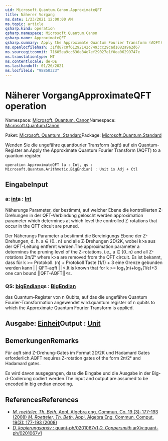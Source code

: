 ```yaml
---
uid: Microsoft.Quantum.Canon.ApproximateQFT
title: Näherer Vorgang
ms.date: 1/23/2021 12:00:00 AM
ms.topic: article
qsharp.kind: operation
qsharp.namespace: Microsoft.Quantum.Canon
qsharp.name: ApproximateQFT
qsharp.summary: Apply the Approximate Quantum Fourier Transform (AQFT) to a quantum register.
ms.openlocfilehash: 31fd87c0f61292142c7493cc29cad1082a9a2d67
ms.sourcegitcommit: 71605ea9cc630e84e7ef29027e1f0ea06299747e
ms.translationtype: MT
ms.contentlocale: de-DE
ms.lasthandoff: 01/26/2021
ms.locfileid: "98850323"
---
```

# <a name="approximateqft-operation"></a><span data-ttu-id="42a86-102">Näherer Vorgang</span><span class="sxs-lookup"><span data-stu-id="42a86-102">ApproximateQFT operation</span></span>

<span data-ttu-id="42a86-103">Namespace: [Microsoft. Quantum. Canon](xref:Microsoft.Quantum.Canon)</span><span class="sxs-lookup"><span data-stu-id="42a86-103">Namespace: [Microsoft.Quantum.Canon](xref:Microsoft.Quantum.Canon)</span></span>

<span data-ttu-id="42a86-104">Paket: [Microsoft. Quantum. Standard](https://nuget.org/packages/Microsoft.Quantum.Standard)</span><span class="sxs-lookup"><span data-stu-id="42a86-104">Package: [Microsoft.Quantum.Standard](https://nuget.org/packages/Microsoft.Quantum.Standard)</span></span>


<span data-ttu-id="42a86-105">Wenden Sie die ungefähre quantfourier Transform (aqft) auf ein Quantum-Register an.</span><span class="sxs-lookup"><span data-stu-id="42a86-105">Apply the Approximate Quantum Fourier Transform (AQFT) to a quantum register.</span></span>

```qsharp
operation ApproximateQFT (a : Int, qs : Microsoft.Quantum.Arithmetic.BigEndian) : Unit is Adj + Ctl
```


## <a name="input"></a><span data-ttu-id="42a86-106">Eingabe</span><span class="sxs-lookup"><span data-stu-id="42a86-106">Input</span></span>

### <a name="a--int"></a><span data-ttu-id="42a86-107">a: [int](xref:microsoft.quantum.lang-ref.int)</span><span class="sxs-lookup"><span data-stu-id="42a86-107">a : [Int](xref:microsoft.quantum.lang-ref.int)</span></span>

<span data-ttu-id="42a86-108">Näherungs Parameter, der bestimmt, auf welcher Ebene die kontrollierten Z-Drehungen in der QFT-Verbindung gelöscht werden.</span><span class="sxs-lookup"><span data-stu-id="42a86-108">approximation parameter which determines at which level the controlled Z-rotations that occur in the QFT circuit are pruned.</span></span>

<span data-ttu-id="42a86-109">Der Näherungs Parameter a bestimmt die Bereinigungs Ebene der Z-Drehungen, d. h. a ∈ {0.. n} und alle Z-Drehungen 2D/2K, wobei k>a aus der QFT-Leitung entfernt werden.</span><span class="sxs-lookup"><span data-stu-id="42a86-109">The approximation parameter a determines the pruning level of the Z-rotations, i.e., a ∈ {0..n} and all Z-rotations 2π/2ᵏ where k>a are removed from the QFT circuit.</span></span> <span data-ttu-id="42a86-110">Es ist bekannt, dass für k >= Protokoll. (n) + Protokoll Taste (1/1) + 3 eine Grenze gebunden werden kann | | QFT-aqft | |<.</span><span class="sxs-lookup"><span data-stu-id="42a86-110">It is known that for k >= log₂(n)+log₂(1/ε)+3 one can bound ||QFT-AQFT||<ε.</span></span>


### <a name="qs--bigendian"></a><span data-ttu-id="42a86-111">QS: [bigEndian](xref:Microsoft.Quantum.Arithmetic.BigEndian)</span><span class="sxs-lookup"><span data-stu-id="42a86-111">qs : [BigEndian](xref:Microsoft.Quantum.Arithmetic.BigEndian)</span></span>

<span data-ttu-id="42a86-112">das Quantum-Register von n Qubits, auf das die ungefähre Quantum Fourier-Transformation angewendet wird.</span><span class="sxs-lookup"><span data-stu-id="42a86-112">quantum register of n qubits to which the Approximate Quantum Fourier Transform is applied.</span></span>



## <a name="output--unit"></a><span data-ttu-id="42a86-113">Ausgabe: [Einheit](xref:microsoft.quantum.lang-ref.unit)</span><span class="sxs-lookup"><span data-stu-id="42a86-113">Output : [Unit](xref:microsoft.quantum.lang-ref.unit)</span></span>



## <a name="remarks"></a><span data-ttu-id="42a86-114">Bemerkungen</span><span class="sxs-lookup"><span data-stu-id="42a86-114">Remarks</span></span>

<span data-ttu-id="42a86-115">Für aqft sind Z-Drehung-Gates im Format 2D/2K und Hadamard Gates erforderlich.</span><span class="sxs-lookup"><span data-stu-id="42a86-115">AQFT requires Z-rotation gates of the form 2π/2ᵏ and Hadamard gates.</span></span>

<span data-ttu-id="42a86-116">Es wird davon ausgegangen, dass die Eingabe und die Ausgabe in der Big-d-Codierung codiert werden.</span><span class="sxs-lookup"><span data-stu-id="42a86-116">The input and output are assumed to be encoded in big endian encoding.</span></span>

## <a name="references"></a><span data-ttu-id="42a86-117">References</span><span class="sxs-lookup"><span data-stu-id="42a86-117">References</span></span>

- [<span data-ttu-id="42a86-118">*M. roetteler, Th. Beth*, Appl. Algebra eng. Commun. Co. 19 (3): 177-193 (2008)</span><span class="sxs-lookup"><span data-stu-id="42a86-118"> *M. Roetteler, Th. Beth*, Appl. Algebra Eng. Commun. Comput. 19(3): 177-193 (2008) </span></span>](http://doi.org/10.1007/s00200-008-0072-2)
- [<span data-ttu-id="42a86-119">*D. kopierungsarxiv* : quant-ph/0201067v1</span><span class="sxs-lookup"><span data-stu-id="42a86-119"> *D. Coppersmith* arXiv:quant-ph/0201067v1 </span></span>](https://arxiv.org/abs/quant-ph/0201067)
